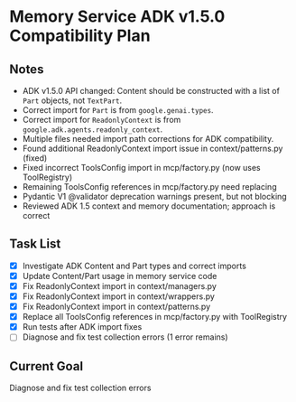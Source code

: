 # Memory Service ADK v1.5.0 Compatibility Plan

## Notes
- ADK v1.5.0 API changed: Content should be constructed with a list of `Part` objects, not `TextPart`.
- Correct import for `Part` is from `google.genai.types`.
- Correct import for `ReadonlyContext` is from `google.adk.agents.readonly_context`.
- Multiple files needed import path corrections for ADK compatibility.
- Found additional ReadonlyContext import issue in context/patterns.py (fixed)
- Fixed incorrect ToolsConfig import in mcp/factory.py (now uses ToolRegistry)
- Remaining ToolsConfig references in mcp/factory.py need replacing
- Pydantic V1 @validator deprecation warnings present, but not blocking
- Reviewed ADK 1.5 context and memory documentation; approach is correct

## Task List
- [x] Investigate ADK Content and Part types and correct imports
- [x] Update Content/Part usage in memory service code
- [x] Fix ReadonlyContext import in context/managers.py
- [x] Fix ReadonlyContext import in context/wrappers.py
- [x] Fix ReadonlyContext import in context/patterns.py
- [x] Replace all ToolsConfig references in mcp/factory.py with ToolRegistry
- [x] Run tests after ADK import fixes
- [ ] Diagnose and fix test collection errors (1 error remains)

## Current Goal
Diagnose and fix test collection errors
